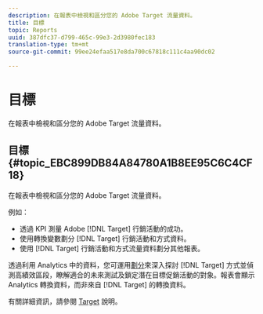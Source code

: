 ```yaml
---
description: 在報表中檢視和區分您的 Adobe Target 流量資料。
title: 目標
topic: Reports
uuid: 387dfc37-d799-465c-99e3-2d3980fec183
translation-type: tm+mt
source-git-commit: 99ee24efaa517e8da700c67818c111c4aa90dc02

---
```



# 目標

在報表中檢視和區分您的 Adobe Target 流量資料。

## 目標 {#topic_EBC899DB84A84780A1B8EE95C6C4CF18}

在報表中檢視和區分您的 Adobe Target 流量資料。

例如：

* 透過 KPI 測量 Adobe [!DNL Target] 行銷活動的成功。
* 使用轉換變數劃分 [!DNL Target] 行銷活動和方式資料。
* 使用 [!DNL Target] 行銷活動和方式流量資料劃分其他報表。

透過利用 Analytics 中的資料，您可運用[劃分](/help/analyze/reports-analytics/reports-customize/breakdowns.md)來深入探討 [!DNL Target] 方式並偵測高績效區段，瞭解適合的未來測試及鎖定潛在目標促銷活動的對象。報表會顯示 Analytics 轉換資料，而非來自 [!DNL Target] 的轉換資料。

有關詳細資訊，請參閱 [Target](https://help.testandtarget.omniture.com/) 說明。
